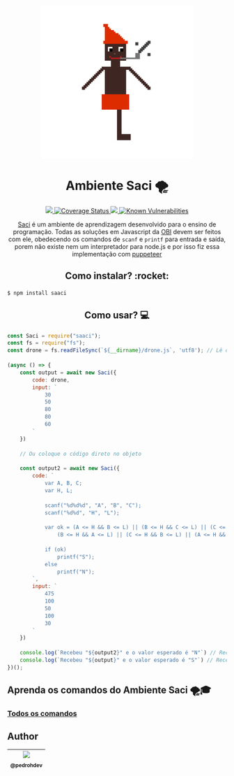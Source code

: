<p align="center">
  <img width="350" src="content/logo.gif">
</p>

<h1 align="center">Ambiente Saci 🌪️</h1>

<p align="center">
  <a href="https://travis-ci.com/PedroHdev/saaci/">
    <img src="https://travis-ci.com/PedroHdev/saaci/.svg?branch=master">
  </a>
  <a href='https://coveralls.io/github/PedroHdev/saaci/'>
    <img src='https://coveralls.io/repos/github/PedroHdev/saaci/badge.svg' alt='Coverage Status' />
  </a>
  <a href="https://www.npmjs.com/package/saaci">
    <img src="https://badge.fury.io/js/saaci.svg">
  </a>
  <a href="https://snyk.io/test/github/PedroHdev/saaci/">
  <img src="https://snyk.io/test/github/PedroHdev/saaci/badge.svg" alt="Known Vulnerabilities" data-canonical-src="https://snyk.io/test/github/PedroHdev/saaci/badge.svg" style="max-width:100%;">
  </a>
</p>
<p align="center">
 <a href="https://olimpiada.ic.unicamp.br/saci/cursos/intro_js/1/">Saci</a> é um ambiente de aprendizagem desenvolvido para o ensino de programação. Todas as soluções em Javascript da <a href="https://olimpiada.ic.unicamp.br/">OBI</a> devem ser feitos com ele, obedecendo os comandos de <code>scanf</code> e <code>printf</code> para entrada e saída, porem não existe nem um interpretador para node.js e por isso fiz essa implementação com <a href="https://www.npmjs.com/package/puppeteer">puppeteer</a>
</p>



<h2 align="center">Como instalar? :rocket:</h2>

```
$ npm install saaci
```

<h2 align="center">Como usar? 💻</h2>


```js
const Saci = require("saaci");
const fs = require("fs");
const drone = fs.readFileSync(`${__dirname}/drone.js`, 'utf8'); // Lê o exercício, é necessário o 'utf8'

(async () => {
    const output = await new Saci({
        code: drone,
        input: `
            30
            50
            80
            80
            60    
        `
    })
    
    // Ou coloque o código direto no objeto
    
    const output2 = await new Saci({
        code: `
            var A, B, C;
            var H, L;
            
            scanf("%d%d%d", "A", "B", "C");
            scanf("%d%d", "H", "L");
            
            var ok = (A <= H && B <= L) || (B <= H && C <= L) || (C <= H && A <= L) ||
                (B <= H && A <= L) || (C <= H && B <= L) || (A <= H && C <= L);
            
            if (ok)
                printf("S");
            else
                printf("N");
        `,
        input: `
            475
            100
            50
            100
            30
        `
    })

    console.log(`Recebeu "${output2}" e o valor esperado é "N"`) // Recebeu "N" e o valor esperado é "N"
    console.log(`Recebeu "${output}" e o valor esperado é "S"`) // Recebeu "S" e o valor esperado é "S"
})();
```

## Aprenda os comandos do Ambiente Saci 🌪️🎓

### [Todos os comandos](https://olimpiada.ic.unicamp.br/saci/cursos/intro_js/)

## Author

| [<img src="https://avatars.githubusercontent.com/u/64736691?v=4" width="155"><br><sub>@pedrohdev</sub>](https://github.com/pedrohdev) |
| :---: |
